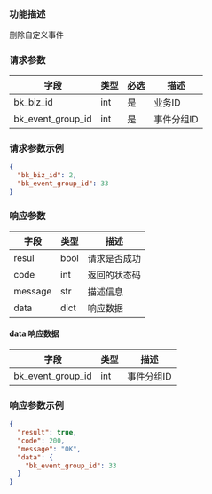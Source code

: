 ### 功能描述

删除自定义事件


### 请求参数

| 字段                | 类型  | 必选 | 描述     |
|-------------------|-----|----|--------|
| bk_biz_id         | int | 是  | 业务ID   |
| bk_event_group_id | int | 是  | 事件分组ID |

### 请求参数示例

```json
{
  "bk_biz_id": 2,
  "bk_event_group_id": 33
}
```

### 响应参数

| 字段      | 类型   | 描述     |
|---------|------|--------|
| resul   | bool | 请求是否成功 |
| code    | int  | 返回的状态码 |
| message | str  | 描述信息   |
| data    | dict | 响应数据   |

#### data 响应数据

| 字段                | 类型  | 描述     |
|-------------------|-----|--------|
| bk_event_group_id | int | 事件分组ID |

### 响应参数示例

```json
{
  "result": true,
  "code": 200,
  "message": "OK",
  "data": {
    "bk_event_group_id": 33
  }
}
```

